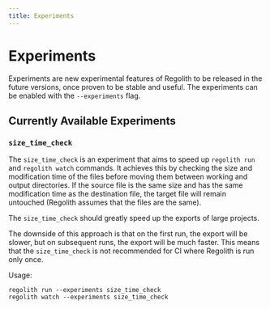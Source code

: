 ```yaml
---
title: Experiments
---
```


# Experiments

Experiments are new experimental features of Regolith to be released in the future versions, once proven to be stable and useful. The experiments can be enabled with the `--experiments` flag.

## Currently Available Experiments

### `size_time_check`

The `size_time_check` is an experiment that aims to speed up `regolith run` and `regolith watch` commands. It achieves this by checking the size and modification time of the files before moving them between working and output directories. If the source file is the same size and has the same modification time as the destination file, the target file will remain untouched (Regolith assumes that the files are the same).

The `size_time_check` should greatly speed up the exports of large projects.

The downside of this approach is that on the first run, the export will be slower, but on subsequent runs, the export will be much faster. This means that the `size_time_check` is not recommended for CI where Regolith is run only once.

Usage:
```
regolith run --experiments size_time_check
regolith watch --experiments size_time_check
```